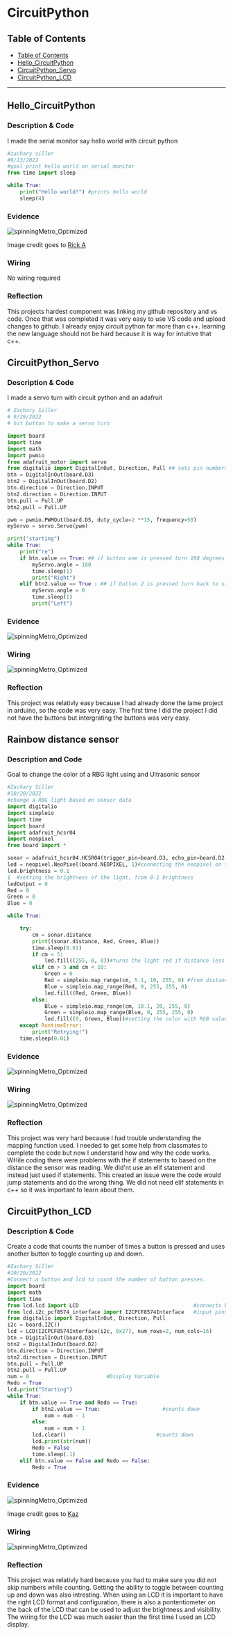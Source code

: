 # CircuitPython

## Table of Contents
* [Table of Contents](#TableOfContents)
* [Hello_CircuitPython](#Hello_CircuitPython)
* [CircuitPython_Servo](#CircuitPython_Servo)
* [CircuitPython_LCD](#CircuitPython_LCD)

---

## Hello_CircuitPython

### Description & Code
I made the serial monitor say hello world with circuit python
```python
#zachary siller
#9/13/2022
#goal print hello world on serial monitor
from time import sleep

while True:
    print("Hello world!") #prints hello world
    sleep(4)
```

### Evidence


![spinningMetro_Optimized](https://user-images.githubusercontent.com/54641488/192549584-18285130-2e3b-4631-8005-0792c2942f73.gif)


Image credit goes to [Rick A](https://www.youtube.com/watch?v=dQw4w9WgXcQ&scrlybrkr=8931d0bc)



### Wiring
No wiring required

### Reflection
This projects hardest component was linking my github repository and vs code. Once that was completed it was very easy to use VS code and upload changes to github. I already enjoy circuit python far more than c++. learning the new language should not be hard because it is way for intuitive that c++.


## CircuitPython_Servo

### Description & Code
I made a servo turn with circuit python and an adafruit
```python
# Zachary Siller
# 9/29/2022
# hit button to make a servo turn

import board
import time 
import math
import pwmio 
from adafruit_motor import servo
from digitalio import DigitalInOut, Direction, Pull ## sets pin numbers and states for buttons
btn = DigitalInOut(board.D3)
btn2 = DigitalInOut(board.D2)
btn.direction = Direction.INPUT
btn2.direction = Direction.INPUT
btn.pull = Pull.UP
btn2.pull = Pull.UP

pwm = pwmio.PWMOut(board.D5, duty_cycle=2 **15, frequency=50)
myServo = servo.Servo(pwm)

print("starting")
while True:
    print("re")
    if btn.value == True: ## if button one is pressed turn 180 degrees
        myServo.angle = 180
        time.sleep(1)
        print("Right")
    elif btn2.value == True : ## if button 2 is pressed turn back to start position
        myServo.angle = 0
        time.sleep(1)
        print("Left")
```

### Evidence

![spinningMetro_Optimized](https://github.com/zsiller38/CircuitPython/blob/master/Images/giphy%20(1).gif?raw=true)

### Wiring
![spinningMetro_Optimized](https://github.com/zsiller38/CircuitPython/blob/master/Images/servocircuitpythonwiring.png?raw=true)

### Reflection
This project was relativly easy because I had already done the lame project in arduino, so the code was very easy. The first time I did the project I did not have the buttons but intergrating the buttons was very easy.

## Rainbow distance sensor

### Description and Code
Goal to change the color of a RBG light using and Ultrasonic sensor
  
```python
#Zachary Siller
#10/20/2022
#change a RBG light based on sensor data
import digitalio
import simpleio
import time
import board
import adafruit_hcsr04
import neopixel                       
from board import *

sonar = adafruit_hcsr04.HCSR04(trigger_pin=board.D3, echo_pin=board.D2)
led = neopixel.NeoPixel(board.NEOPIXEL, 1)#connecting the neopixel on the board to the code
led.brightness = 0.1
1  #setting the brightness of the light, from 0-1 brightness
ledOutput = 0
Red = 0
Green = 0
Blue = 0

while True:

    try:
        cm = sonar.distance
        print((sonar.distance, Red, Green, Blue))
        time.sleep(0.01)
        if cm < 5:
            led.fill((255, 0, 0))#turns the light red if distance less than 5
        elif cm > 5 and cm < 10:
            Green = 0
            Red = simpleio.map_range(cm, 5.1, 10, 255, 0) #from distance 5 to 10 red and blue values based on distance from ultrasonic sensor
            Blue = simpleio.map_range(Red, 0, 255, 255, 0)
            led.fill((Red, Green, Blue))
        else:
            Blue = simpleio.map_range(cm, 10.1, 20, 255, 0)
            Green = simpleio.map_range(Blue, 0, 255, 255, 0)
            led.fill((0, Green, Blue))#setting the color with RGB values
    except RuntimeError:
        print("Retrying!")
    time.sleep(0.01)
```
### Evidence
![spinningMetro_Optimized](https://github.com/zsiller38/CircuitPython/blob/master/Images/giphy.gif?raw=true)

### Wiring
![spinningMetro_Optimized](https://github.com/zsiller38/CircuitPython/blob/master/Images/Screenshot%202022-10-11%20153206.png?raw=true)



### Reflection
This project was very hard because I had trouble understanding the mapping function used. I needed to get some help from classmates to complete the code but now I understand how and why the code works. WHile coding there were problems with the if statements to based on the distance the sensor was reading. We did'nt use an elif statement and instead just used if statements. This created an issue were the code would jump statements and do the wrong thing. We did not need elif statements in c++ so it was important to learn about them.


## CircuitPython_LCD

### Description & Code
Create a code that counts the number of times a button is pressed and uses another button to toggle counting up and down.
```python
#Zachary Siller
#10/20/2022
#Connect a button and lcd to count the number of button presses.
import board
import math
import time
from lcd.lcd import LCD                                     #connects buttons and LCD
from lcd.i2c_pcf8574_interface import I2CPCF8574Interface   #input pins to board
from digitalio import DigitalInOut, Direction, Pull
i2c = board.I2C()
lcd = LCD(I2CPCF8574Interface(i2c, 0x27), num_rows=2, num_cols=16)
btn = DigitalInOut(board.D3)
btn2 = DigitalInOut(board.D2)
btn.direction = Direction.INPUT
btn2.direction = Direction.INPUT
btn.pull = Pull.UP
btn2.pull = Pull.UP
num = 0                         #Display Variable
Redo = True                     
lcd.print("Starting")
while True:                                 
    if btn.value == True and Redo == True:  
        if btn2.value == True:                    #counts down
            num = num - 1
        else:
            num = num + 1                                   
        lcd.clear()                             #counts down
        lcd.print(str(num))
        Redo = False
        time.sleep(.1)
    elif btn.value == False and Redo == False:
        Redo = True

```

### Evidence

![spinningMetro_Optimized](https://github.com/zsiller38/CircuitPython/blob/master/Images/ezgif-2.gif?raw=true)

Image credit goes to [Kaz](https://github.com/kshinoz98/CircuitPython)

### Wiring
![spinningMetro_Optimized](https://github.com/zsiller38/CircuitPython/blob/master/Images/lcdwiring.png?raw=true)
### Reflection
This project was relativly hard because you had to make sure you did not skip numbers while counting. Getting the ability to toggle between counting up and down was also intresting. When using an LCD it is important to have the right LCD format and configuration, there is also a pontentiometer on the back of the LCD that can be used to adjust the btightness and visibility. The wiring for the LCD was much easier than the first time I used an LCD display.





